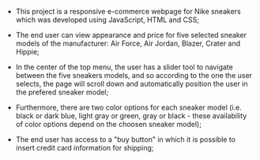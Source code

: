 - This project is a responsive e-commerce webpage for Nike sneakers which was developed using JavaScript, HTML and CSS;

- The end user can view appearance and price for five selected sneaker models of the manufacturer: Air Force, Air Jordan, Blazer, Crater and Hippie;

- In the center of the top menu, the user has a slider tool to navigate between the five sneakers models, and so according to the one the user selects, the page will scroll down and automatically position the user in the prefered sneaker model;

- Furthermore, there are two color options for each sneaker model (i.e. black or dark blue, light gray or green, gray or black - these availability of color options depend on the choosen sneaker model);

- The end user has access to a "buy button" in which it is possible to insert credit card information for shipping;
